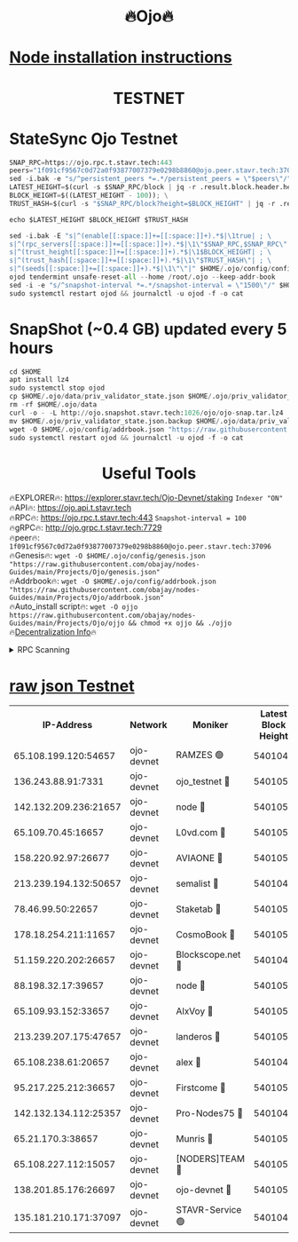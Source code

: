 <h1 align="center"> 🔥Ojo🔥</h1>

[Node installation instructions](https://github.com/obajay/nodes-Guides/tree/main/Projects/Ojo)
=

<h1 align="center"> TESTNET</h1>

# StateSync Ojo Testnet
```python
SNAP_RPC=https://ojo.rpc.t.stavr.tech:443
peers="1f091cf9567c0d72a0f93877007379e0298b8860@ojo.peer.stavr.tech:37096"
sed -i.bak -e "s/^persistent_peers *=.*/persistent_peers = \"$peers\"/" $HOME/.ojo/config/config.toml
LATEST_HEIGHT=$(curl -s $SNAP_RPC/block | jq -r .result.block.header.height); \
BLOCK_HEIGHT=$((LATEST_HEIGHT - 100)); \
TRUST_HASH=$(curl -s "$SNAP_RPC/block?height=$BLOCK_HEIGHT" | jq -r .result.block_id.hash)

echo $LATEST_HEIGHT $BLOCK_HEIGHT $TRUST_HASH

sed -i.bak -E "s|^(enable[[:space:]]+=[[:space:]]+).*$|\1true| ; \
s|^(rpc_servers[[:space:]]+=[[:space:]]+).*$|\1\"$SNAP_RPC,$SNAP_RPC\"| ; \
s|^(trust_height[[:space:]]+=[[:space:]]+).*$|\1$BLOCK_HEIGHT| ; \
s|^(trust_hash[[:space:]]+=[[:space:]]+).*$|\1\"$TRUST_HASH\"| ; \
s|^(seeds[[:space:]]+=[[:space:]]+).*$|\1\"\"|" $HOME/.ojo/config/config.toml
ojod tendermint unsafe-reset-all --home /root/.ojo --keep-addr-book
sed -i -e "s/^snapshot-interval *=.*/snapshot-interval = \"1500\"/" $HOME/.ojo/config/app.toml
sudo systemctl restart ojod && journalctl -u ojod -f -o cat
```
# SnapShot (~0.4 GB) updated every 5 hours
```python
cd $HOME
apt install lz4
sudo systemctl stop ojod
cp $HOME/.ojo/data/priv_validator_state.json $HOME/.ojo/priv_validator_state.json.backup
rm -rf $HOME/.ojo/data
curl -o - -L http://ojo.snapshot.stavr.tech:1026/ojo/ojo-snap.tar.lz4 | lz4 -c -d - | tar -x -C $HOME/.ojo --strip-components 2
mv $HOME/.ojo/priv_validator_state.json.backup $HOME/.ojo/data/priv_validator_state.json
wget -O $HOME/.ojo/config/addrbook.json "https://raw.githubusercontent.com/obajay/nodes-Guides/main/Projects/Ojo/addrbook.json"
sudo systemctl restart ojod && journalctl -u ojod -f -o cat
```
 <h1 align="center"> Useful Tools</h1>

🔥EXPLORER🔥:        https://explorer.stavr.tech/Ojo-Devnet/staking        `Indexer "ON"` \
🔥API🔥:                     https://ojo.api.t.stavr.tech \
🔥RPC🔥:                    https://ojo.rpc.t.stavr.tech:443              `Snapshot-interval = 100` \
🔥gRPC🔥:                  http://ojo.grpc.t.stavr.tech:7729 \
🔥peer🔥:                   `1f091cf9567c0d72a0f93877007379e0298b8860@ojo.peer.stavr.tech:37096` \
🔥Genesis🔥:    ```wget -O $HOME/.ojo/config/genesis.json "https://raw.githubusercontent.com/obajay/nodes-Guides/main/Projects/Ojo/genesis.json"``` \
🔥Addrbook🔥:    ```wget -O $HOME/.ojo/config/addrbook.json "https://raw.githubusercontent.com/obajay/nodes-Guides/main/Projects/Ojo/addrbook.json"``` \
🔥Auto_install script🔥: ```wget -O ojjo https://raw.githubusercontent.com/obajay/nodes-Guides/main/Projects/Ojo/ojjo && chmod +x ojjo && ./ojjo``` \
🔥[Decentralization Info](https://github.com/obajay/StateSync-snapshots/tree/main/Projects/Ojo/Decentralization)🔥



<details>
<summary>RPC Scanning</summary>

<h2 align="center"> We scan nodes in real time every 4 hours. And we provide the final result of RPC endpoints.
We cannot influence the operation of these nodes in any way. </h2>


```python
If Voting Power is higher than 0 --> then the Node is a validator of the network and may be subject to attack and be a potential threat to the chain.
```
```python
We marked such validators with a red symbol
```

</details>

[raw json Testnet](https://rpc-check.ojot.stavr.tech/ojot/rpc-ojot-result.json)
=


<table><tr><th>IP-Address</th><th>Network</th><th>Moniker</th><th>Latest Block Height</th><th>Earliest Block Height</th><th>Catching Up</th><th>Tx Index</th><th>Voting Power</th><th>Scan Time</th></tr><tr><td>65.108.199.120:54657</td><td>ojo-devnet</td><td>RAMZES 🟢</td><td>5401049</td><td>306156</td><td>False</td><td>on</td><td>0</td><td>2024-02-12T09:49:25.224629654UTC</td></tr><tr><td>136.243.88.91:7331</td><td>ojo-devnet</td><td>ojo_testnet 🔴</td><td>5401050</td><td>308845</td><td>False</td><td>on</td><td>1000</td><td>2024-02-12T09:49:31.540604503UTC</td></tr><tr><td>142.132.209.236:21657</td><td>ojo-devnet</td><td>node 🔴</td><td>5401052</td><td>350001</td><td>False</td><td>on</td><td>1999</td><td>2024-02-12T09:49:45.029246279UTC</td></tr><tr><td>65.109.70.45:16657</td><td>ojo-devnet</td><td>L0vd.com 🔴</td><td>5401054</td><td>695918</td><td>False</td><td>off</td><td>998</td><td>2024-02-12T09:49:53.287391616UTC</td></tr><tr><td>158.220.92.97:26677</td><td>ojo-devnet</td><td>AVIAONE 🔴</td><td>5401051</td><td>2754001</td><td>False</td><td>on</td><td>19926</td><td>2024-02-12T09:49:40.032209029UTC</td></tr><tr><td>213.239.194.132:50657</td><td>ojo-devnet</td><td>semalist 🔴</td><td>5401049</td><td>3223522</td><td>False</td><td>on</td><td>21037</td><td>2024-02-12T09:49:25.491407114UTC</td></tr><tr><td>78.46.99.50:22657</td><td>ojo-devnet</td><td>Staketab 🔴</td><td>5401054</td><td>4254801</td><td>False</td><td>on</td><td>1276</td><td>2024-02-12T09:49:53.522578217UTC</td></tr><tr><td>178.18.254.211:11657</td><td>ojo-devnet</td><td>CosmoBook 🔴</td><td>5401052</td><td>4392001</td><td>False</td><td>off</td><td>1047</td><td>2024-02-12T09:49:47.460962029UTC</td></tr><tr><td>51.159.220.202:26657</td><td>ojo-devnet</td><td>Blockscope.net 🔴</td><td>5401048</td><td>4425001</td><td>False</td><td>on</td><td>1878</td><td>2024-02-12T09:49:24.529137272UTC</td></tr><tr><td>88.198.32.17:39657</td><td>ojo-devnet</td><td>node 🔴</td><td>5401053</td><td>4710001</td><td>False</td><td>on</td><td>95180</td><td>2024-02-12T09:49:47.830394217UTC</td></tr><tr><td>65.109.93.152:33657</td><td>ojo-devnet</td><td>AlxVoy 🔴</td><td>5401052</td><td>4943001</td><td>False</td><td>on</td><td>4491415</td><td>2024-02-12T09:49:44.759916726UTC</td></tr><tr><td>213.239.207.175:47657</td><td>ojo-devnet</td><td>landeros 🔴</td><td>5401051</td><td>4967924</td><td>False</td><td>off</td><td>11083</td><td>2024-02-12T09:49:40.330539001UTC</td></tr><tr><td>65.108.238.61:20657</td><td>ojo-devnet</td><td>alex 🔴</td><td>5401048</td><td>5131001</td><td>False</td><td>on</td><td>11359</td><td>2024-02-12T09:49:24.860475603UTC</td></tr><tr><td>95.217.225.212:36657</td><td>ojo-devnet</td><td>Firstcome 🔴</td><td>5401050</td><td>5251946</td><td>False</td><td>on</td><td>13566</td><td>2024-02-12T09:49:31.208463693UTC</td></tr><tr><td>142.132.134.112:25357</td><td>ojo-devnet</td><td>Pro-Nodes75 🔴</td><td>5401049</td><td>5301049</td><td>False</td><td>on</td><td>24651</td><td>2024-02-12T09:49:28.419791497UTC</td></tr><tr><td>65.21.170.3:38657</td><td>ojo-devnet</td><td>Munris 🔴</td><td>5401050</td><td>5301050</td><td>False</td><td>off</td><td>20123</td><td>2024-02-12T09:49:30.828979626UTC</td></tr><tr><td>65.108.227.112:15057</td><td>ojo-devnet</td><td>[NODERS]TEAM 🔴</td><td>5401053</td><td>5301053</td><td>False</td><td>off</td><td>9999</td><td>2024-02-12T09:49:52.599797627UTC</td></tr><tr><td>138.201.85.176:26697</td><td>ojo-devnet</td><td>ojo-devnet 🔴</td><td>5401053</td><td>5301053</td><td>False</td><td>on</td><td>1000024000</td><td>2024-02-12T09:49:52.954357537UTC</td></tr><tr><td>135.181.210.171:37097</td><td>ojo-devnet</td><td>STAVR-Service 🟢</td><td>5401048</td><td>5398001</td><td>False</td><td>on</td><td>0</td><td>2024-02-12T09:49:26.123330170UTC</td></tr></table>
